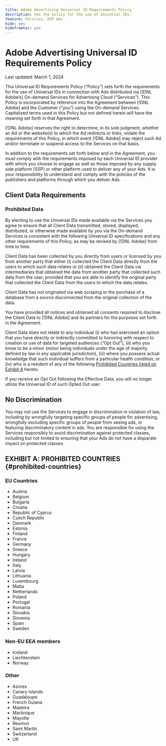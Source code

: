 ```yaml
---
title: Adobe Advertising Universal ID Requirements Policy
description: See the policy for the use of Universal IDs.
feature: Policies, DSP Ads
hide: yes
hidefromtoc: yes
---
```

# Adobe Advertising Universal ID Requirements Policy

<!-- In TOC, but hidden from TOC and both external and internal search -->

Last updated: March 1, 2024

This Universal ID Requirements Policy (“Policy”) sets forth the requirements for the use of Universal IDs in connection with Ads distributed via [!DNL Adobe’s] On-demand Services for Advertising Cloud (“Services”). This Policy is incorporated by reference into the Agreement between [!DNL Adobe] and the Customer (“you”) using the On-demand Services. Capitalized terms used in this Policy but not defined herein will have the meaning set forth in that Agreement.

[!DNL Adobe] reserves the right to determine, in its sole judgment, whether an Ad or the website(s) to which the Ad redirects or links, violate the requirements of this Policy, in which event [!DNL Adobe] may reject such Ad and/or terminate or suspend access to the Services on that basis.

In addition to the requirements set forth below and in the Agreement, you must comply with the requirements imposed by each Universal ID provider with which you choose to engage as well as those imposed by any supply side platform (SSP) or other platform used to deliver any of your Ads. It is your responsibility to understand and comply with the policies of the publishers and platforms through which you deliver Ads. 

## Client Data Requirements

### Prohibited Data

By electing to use the Universal IDs made available via the Services you agree to ensure that all Client Data transmitted, stored, displayed, distributed, or otherwise made available by you via the On-demand Services is consistent with the following Universal ID specifications and any other requirements of this Policy, as may be revised by [!DNL Adobe] from time to time.

Client Data has been collected by you directly from users or licensed by you from another party that either (i) collected the Client Data directly from the users to which such data relates or (ii) obtained the Client Data via intermediaries that obtained the data from another party that collected such data from the user, provided that you are able to identify the original party that collected the Client Data from the users to which the data relates.

Client Data has not originated via web scraping or the purchase of a database from a source disconnected from the original collection of the data.

You have provided all notices and obtained all consents required to disclose the Client Data to [!DNL Adobe] and its partners for the purposes set forth in the Agreement.

Client Data does not relate to any individual (i) who has exercised an option that you have directly or indirectly committed to honoring with respect to creation or use of data for targeted audiences (“Opt Out”), (ii) who you know to be a minor (minor being individuals under the age of majority defined by law in any applicable jurisdiction), (iii) where you possess actual knowledge that such individual suffers from a particular health condition, or (iv) who is a resident of any of the following [Prohibited Countries listed on Exhibit A](#prohibited-countries) hereto.

If you receive an Opt Out following the Effective Data, you will no longer utilize the Universal ID of such Opted Out user.

## No Discrimination

You may not use the Services to engage in discrimination in violation of law, including by wrongfully targeting specific groups of people for advertising, wrongfully excluding specific groups of people from seeing ads, or featuring discriminatory content in ads. You are responsible for using the Services responsibly to avoid discrimination against protected classes, including but not limited to ensuring that your Ads do not have a disparate impact on protected classes.

## EXHIBIT A: PROHIBITED COUNTRIES {#prohibited-countries}

### EU Countries

* Austria 
* Belgium 
* Bulgaria 
* Croatia 
* Republic of Cyprus
* Czech Republic
* Denmark 
* Estonia
* Finland 
* France
* Germany 
* Greece
* Hungary
* Ireland 
* Italy
* Latvia
* Lithuania
* Luxembourg 
* Malta
* Netherlands 
* Poland
* Portugal 
* Romania
* Slovakia 
* Slovenia
* Spain 
* Sweden

### Non-EU EEA members

* Iceland
* Liechtenstein
* Norway

### Other

* Azores
* Canary Islands
* Guadaloupe
* French Guiana
* Madeira
* Martinique 
* Mayotte 
* Reunion
* Saint Martin
* Switzerland
* UK
